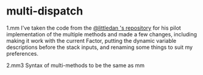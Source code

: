 # multi-dispatch

1.mm
I've taken the code from the [@littledan 's repository](https://github.com/littledan/Factor/tree/multimethods/extra/multi-methods) for his pilot implementation of the multiple methods and made a few changes, including making it work with the current Factor, putting the dynamic variable descriptions before the stack inputs, and renaming some things to suit my preferences.

2.mm3
Syntax of multi-methods to be the same as mm
